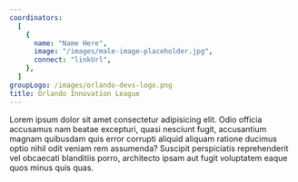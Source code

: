 ```yaml
---
coordinators:
  [
    {
      name: "Name Here",
      image: "/images/male-image-placeholder.jpg",
      connect: "linkUrl",
    },
  ]
groupLogo: /images/orlando-devs-logo.png
title: Orlando Innovation League
---
```


Lorem ipsum dolor sit amet consectetur adipisicing elit. Odio officia accusamus nam beatae excepturi, quasi nesciunt fugit, accusantium magnam quibusdam quis error corrupti aliquid aliquam ratione ducimus optio nihil odit veniam rem assumenda? Suscipit perspiciatis reprehenderit vel obcaecati blanditiis porro, architecto ipsam aut fugit voluptatem eaque quos minus quis quas.
